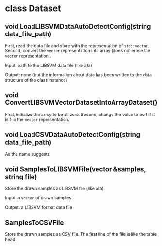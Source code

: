 # class Dataset

## void LoadLIBSVMDataAutoDetectConfig(string data_file_path)
First, read the data file and store with the representation of `std::vector`.
Second, convert the `vector` representation into array (does not erase the `vector` representation).

Input: path to the LIBSVM data file (like a1a)

Output: none (but the information about data has been written to the data structure of the class instance)


## void ConvertLIBSVMVectorDatasetIntoArrayDataset()
First, initialize the array to be all zero. Second, change the value
to be 1 if it is 1 in the `vector` representation.

## void LoadCSVDataAutoDetectConfig(string data_file_path)
As the name suggests.

## void SamplesToLIBSVMFile(vector<Combination> &samples, string file)
Store the drawn samples as LIBSVM file (like a1a).

Input: a `vector` of drawn samples

Output: a LIBSVM format data file

## SamplesToCSVFile
Store the drawn samples as CSV file. The first line of the file is like the table head.